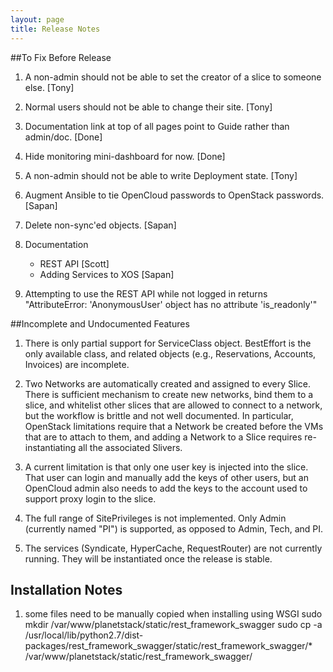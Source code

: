 ```yaml
---
layout: page
title: Release Notes
---
```


##To Fix Before Release

1. A non-admin should not be able to set the creator of a slice to 
   someone else. [Tony]

2. Normal users should not be able to change their site. [Tony]

3. Documentation link at top of all pages point to Guide rather 
    than admin/doc. [Done]

4. Hide monitoring mini-dashboard for now. [Done]

5. A non-admin should not be able to write Deployment state. [Tony]

6. Augment Ansible to tie OpenCloud passwords to OpenStack passwords. [Sapan]

7. Delete non-sync'ed objects. [Sapan]

8. Documentation
   * REST API [Scott]  
   * Adding Services to XOS [Sapan]  

9. Attempting to use the REST API while not logged in returns "AttributeError: 'AnonymousUser' object has no attribute 'is_readonly'"

##Incomplete and Undocumented Features

1. There is only partial support for ServiceClass object.
   BestEffort is the only available class, and related objects
   (e.g., Reservations, Accounts, Invoices) are incomplete. 

2. Two Networks are automatically created and assigned to every
   Slice. There is sufficient mechanism to create new networks, bind
   them to a slice, and whitelist other slices that are allowed to
   connect to a network, but the workflow is brittle and not well
   documented. In particular, OpenStack limitations require that a
   Network be created before the VMs that are to attach to them, and
   adding a Network to a Slice requires re-instantiating all the
   associated Slivers.

3. A current limitation is that only one user key is injected into the
   slice. That user can login and manually add the keys of other users,
   but an OpenCloud admin also needs to add the keys to the account used
   to support proxy login to the slice.

4. The full range of SitePrivileges is not implemented. Only Admin 
   (currently named "PI") is supported, as opposed to Admin, Tech,
   and PI.

5. The services (Syndicate, HyperCache, RequestRouter) are not
   currently running. They will be instantiated once the release
   is stable.

## Installation Notes

1. some files need to be manually copied when installing using WSGI
    sudo mkdir /var/www/planetstack/static/rest_framework_swagger
    sudo cp -a /usr/local/lib/python2.7/dist-packages/rest_framework_swagger/static/rest_framework_swagger/* /var/www/planetstack/static/rest_framework_swagger/


